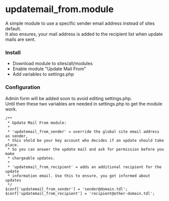 updatemail_from.module
======================

A simple module to use a specific sender email address instead of sites default.  
It also ensures, your mail address is added to the recipient list when update mails are sent.

### Install
* Download module to sites/all/modules
* Enable module "Update Mail From"
* Add variables to settings.php

### Configuration
Admin form will be added soon to avoid editing settings.php.  
Until then these two variables are needed in settings.php to get the module work.   


	/**
	 * Update Mail From module:
	 *
	 * 'updatemail_from_sender' = override the global site email address as sender,
	 * this shold be your key account who decides if an update should take place.
	 * So you can answer the update mail and ask for permission before you make
	 * chargeable updates.
	 *
	 * 'updatemail_from_recipient' = adds an additional recipient for the update
	 * information email. Use this to ensure, you get informed about updates
	 */
	$conf['updatemail_from_sender'] = 'sender@domain.tdl';
	$conf['updatemail_from_recipient'] = 'recipient@other-domain.tdl';